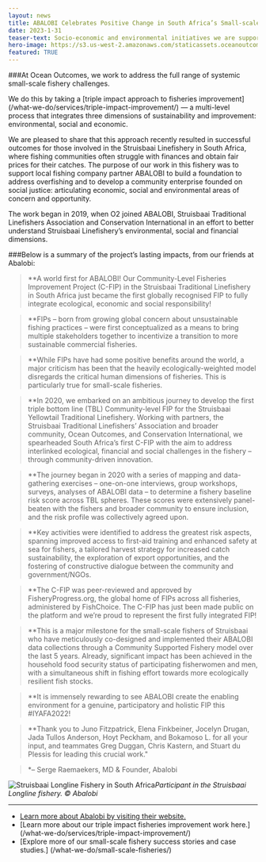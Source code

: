 ```yaml
---
layout: news
title: ABALOBI Celebrates Positive Change in South Africa’s Small-scale Fisheries
date: 2023-1-31
teaser-text: Socio-economic and environmental initiatives we are supporting in South Africa are producing positive outcomes for small-scale fishers involved in the Struisbaai Yellowtail Traditional Linefishery.
hero-image: https://s3.us-west-2.amazonaws.com/staticassets.oceanoutcomes.org/hero+photos/abalobi1100hero.png
featured: TRUE
---
```


###At Ocean Outcomes, we work to address the full range of systemic small-scale fishery challenges.

We do this by taking a [triple impact approach to fisheries improvement] (/what-we-do/services/triple-impact-improvement/) — a multi-level process that integrates three dimensions of sustainability and improvement: environmental, social and economic. 

We are pleased to share that this approach recently resulted in successful outcomes for those involved in the Struisbaai Linefishery in South Africa, where fishing communities often struggle with finances and obtain fair prices for their catches. The purpose of our work in this fishery was to support local fishing company partner ABALOBI to build a foundation to address overfishing and to develop a community enterprise founded on social justice: articulating economic, social and environmental areas of concern and opportunity. 

The work began in 2019, when O2 joined ABALOBI, Struisbaai Traditional Linefishers Association and Conservation International in an effort to better understand Struisbaai Linefishery’s environmental, social and financial dimensions.

###Below is a summary of the project’s lasting impacts, from our friends at Abalobi:

> **A world first for ABALOBI! Our Community-Level Fisheries Improvement Project (C-FIP) in the Struisbaai Traditional Linefishery in South Africa just became the first globally recognised FIP to fully integrate ecological, economic and social responsibility!  
 
> **FIPs – born from growing global concern about unsustainable fishing practices – were first conceptualized as a means to bring multiple stakeholders together to incentivize a transition to more sustainable commercial fisheries.  

> **While FIPs have had some positive benefits around the world, a major criticism has been that the heavily ecologically-weighted model disregards the critical human dimensions of fisheries. This is particularly true for small-scale fisheries.  

> **In 2020, we embarked on an ambitious journey to develop the first triple bottom line (TBL) Community-level FIP for the Struisbaai Yellowtail Traditional Linefishery. Working with partners, the Struisbaai Traditional Linefishers’ Association and broader community, Ocean Outcomes, and Conservation International, we spearheaded South Africa’s first C-FIP with the aim to address interlinked ecological, financial and social challenges in the fishery – through community-driven innovation.  

> **The journey began in 2020 with a series of mapping and data-gathering exercises – one-on-one interviews, group workshops, surveys, analyses of ABALOBI data – to determine a fishery baseline risk score across TBL spheres. These scores were extensively panel-beaten with the fishers and broader community to ensure inclusion, and the risk profile was collectively agreed upon.  

> **Key activities were identified to address the greatest risk aspects, spanning improved access to first-aid training and enhanced safety at sea for fishers, a tailored harvest strategy for increased catch sustainability, the exploration of export opportunities, and the fostering of constructive dialogue between the community and government/NGOs.  

> **The C-FIP was peer-reviewed and approved by FisheryProgress.org, the global home of FIPs across all fisheries, administered by FishChoice. The C-FIP has just been made public on the platform and we’re proud to represent the first fully integrated FIP!  

> **This is a major milestone for the small-scale fishers of Struisbaai who have meticulously co-designed and implemented their ABALOBI data collections through a Community Supported Fishery model over the last 5 years. Already, significant impact has been achieved in the household food security status of participating fisherwomen and men, with a simultaneous shift in fishing effort towards more ecologically resilient fish stocks.  

> **It is immensely rewarding to see ABALOBI create the enabling environment for a genuine, participatory and holistic FIP this #IYAFA2022!  

> **Thank you to Juno Fitzpatrick, Elena Finkbeiner, Jocelyn Drugan, Jada Tullos Anderson, Hoyt Peckham, and Bokamoso L. for all your input, and teammates Greg Duggan, Chris Kastern, and Stuart du Plessis for leading this crucial work."  

> *– Serge Raemaekers, MD & Founder, Abalobi  

![Struisbaai Longline Fishery in South Africa](https://s3.us-west-2.amazonaws.com/staticassets.oceanoutcomes.org/hero+photos/Abalobi-Struisbaai_image100.png)*Participant in the Struisbaai Longline fishery. © Abalobi*

----

* <a href="https://abalobi.org" target="_blank">Learn more about Abalobi by visiting their website.</a>
* [Learn more about our triple impact fisheries improvement work here.] (/what-we-do/services/triple-impact-improvement/)
* [Explore more of our small-scale fishery success stories and case studies.] (/what-we-do/small-scale-fisheries/)

